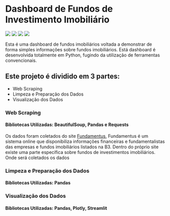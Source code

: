 # Dashboard de Fundos de Investimento Imobiliário
<img src="https://img.shields.io/badge/Python-FFD43B?style=for-the-badge&logo=python&logoColor=blue"/> <img src="https://img.shields.io/badge/Pandas-2C2D72?style=for-the-badge&logo=pandas&logoColor=white" /> <img src="https://img.shields.io/badge/Plotly-239120?style=for-the-badge&logo=plotly&logoColor=white" /> <img src="https://img.shields.io/badge/Streamlit-FF4B4B?style=for-the-badge&logo=Streamlit&logoColor=white"/>

Esta é uma dashboard de fundos imobiliários voltada a demonstrar de forma simples informações sobre fundos imobiliários. Está dashboard é desenvolvida totalmente em Python, fugindo da utilização de ferramentas convencionais.

## Este projeto é dividido em 3 partes:
  - Web Scraping
  - Limpeza e Preparação dos Dados
  - Visualização dos Dados
### Web Scraping
#### Bibliotecas Utilizadas: BeautifulSoup, Pandas e Requests
Os dados foram coletados do site [Fundamentus](https://fundamentus.com.br/), Fundamentus é um sistema online que disponibiliza informações financeiras e fundamentalistas das empresas e fundos imobiliários listados na B3. Dentro do próprio site existe uma parte específica sobre fundos de investimentos imobiliários. Onde será coletados os dados

### Limpeza e Preparação dos Dados
#### Bibliotecas Utilizadas: Pandas

### Visualização dos Dados
#### Bibliotecas Utilizadas: Pandas, Plotly, Streamlit

